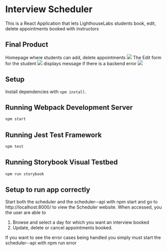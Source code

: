# Interview Scheduler

This is a React Application that lets LighthouseLabs students book, edit, delete appointments booked with instructors

## Final Product

Homepage where students can add, delete appointments
![](https://github.com/nomadicafrican/scheduler/blob/master/public/images/Screen%20Shot%202021-12-16%20at%204.04.38%20PM.png?raw=true)
The Edit form for the student
![](https://github.com/nomadicafrican/scheduler/blob/master/public/images/Screen%20Shot%202021-12-16%20at%204.06.17%20PM.png?raw=true)
displays message if there is a backend error
![](https://github.com/nomadicafrican/scheduler/blob/master/public/images/Screen%20Shot%202021-12-16%20at%204.06.46%20PM.png?raw=true)

## Setup

Install dependencies with `npm install`.

## Running Webpack Development Server

```sh
npm start
```

## Running Jest Test Framework

```sh
npm test
```

## Running Storybook Visual Testbed

```sh
npm run storybook
```

## Setup to run app correctly

Start both the scheduler and the scheduler--api with npm start and go to http://localhost:8000/ to view the Scheduler website. When accessed, you the user are able to

1. Browse and select a day for which you want an interview booked
2. Update, delete or cancel appointments booked.

If you want to see the error cases being handled you simply must start the scheduler--api with npm run error
